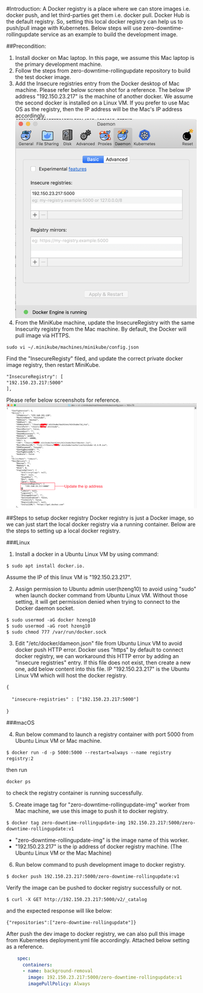 #Introduction:
A Docker registry is a place where we can store images i.e. docker push, and let third-parties get them i.e. docker pull. 
Docker Hub is the default registry. So, setting this local docker registry can help us to push/pull image with Kubernetes. 
Below steps will use zero-downtime-rollingupdate service as an example to build the development image.

##Precondition:
1. Install docker on Mac laptop. In this page, we assume this Mac laptop is the primary development machine.
2. Follow the steps from zero-downtime-rollingupdate repository to build the test docker image.
3. Add the Insecure registries entry from the Docker desktop of Mac machine. 
Please refer below screen shot for a reference. The below IP address "192.150.23.217" is the machine of another docker. We assume the second docker is installed on a Linux VM. 
If you prefer to use Mac OS as the registry, then the IP address will be the Mac's IP address accordingly.
![docker insure registry](/images/Docker-Insecure-Registry.png)
4. From the MiniKube machine, update the InsecureRegistry with the same Insecurity registry from the Mac machine. By default, the Docker will pull image via HTTPS. 
```
sudo vi ~/.minikube/machines/minikube/config.json
```
Find the "InsecureRegisty" filed, and update the correct private docker image registry, then restart MiniKube.
```
"InsecureRegistry": [
"192.150.23.217:5000"
],
```
Please refer below screenshots for reference.
![minikube_config](/images/docker-registry.png)

##Steps to setup docker registry
Docker registry is just a Docker image, so we can just start the local docker registry via a running container. 
Below are the steps to setting up a local docker registry.

###Linux
1. Install a docker in a Ubuntu Linux VM by using command:
```
$ sudo apt install docker.io. 
```
Assume the IP of this linux VM is "192.150.23.217".

2. Assign permission to Ubuntu admin user(hzeng10) to avoid using "sudo" when launch docker command from Ubuntu Linux VM. Without those setting, it will get permission denied when trying to connect to the Docker daemon socket.
``` 
$ sudo usermod -aG docker hzeng10
$ sudo usermod -aG root hzeng10
$ sudo chmod 777 /var/run/docker.sock
```
3. Edit "/etc/docker/dameon.json" file from Ubuntu Linux VM to avoid docker push HTTP error. Docker uses "https" by default to connect docker registry, we can workaround this HTTP error by adding an "insecure registries" entry.
If this file does not exist, then create a new one, add below content into this file. IP "192.150.23.217" is the Ubuntu Linux VM which will host the docker registry.
```
{

  "insecure-registries" : ["192.150.23.217:5000"]

}
```
###macOS

4. Run below command to launch a registry container with port 5000 from Ubuntu Linux VM or Mac machine.
```
$ docker run -d -p 5000:5000 --restart=always --name registry registry:2
```
then run 
```
docker ps
```
to check the registry container is running successfully.

5. Create image tag for "zero-downtime-rollingupdate-img" worker from Mac machine, we use this image to push it to docker registry.
```
$ docker tag zero-downtime-rollingupdate-img 192.150.23.217:5000/zero-downtime-rollingupdate:v1
```
-  "zero-downtime-rollingupdate-img" is the image name of this worker.
-  "192.150.23.217" is the ip address of docker registry machine. (The Ubuntu Linux VM or the Mac Machine)
6. Run below command to push development image to docker registry.
```
$ docker push 192.150.23.217:5000/zero-downtime-rollingupdate:v1
```
Verify the image can be pushed to docker registry successfully or not.
```
$ curl -X GET http://192.150.23.217:5000/v2/_catalog
```
and the expected response will like below:
```
{"repositories":["zero-downtime-rollingupdate"]}
```
After push the dev image to docker registry, we can also pull this image from Kubernetes deployment.yml file accordingly. 
Attached below setting as a reference.
```yaml
    spec:
      containers:
      - name: background-removal
        image: 192.150.23.217:5000/zero-downtime-rollingupdate:v1
        imagePullPolicy: Always

